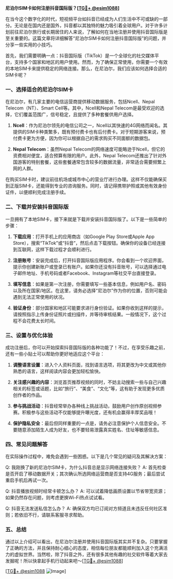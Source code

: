 **尼泊尔SIM卡如何注册抖音国际版？[[TG💪+ @esim1088](https://t.me/s/esim1088)]**

在当今这个数字化的时代，短视频平台如抖音已经成为人们生活中不可或缺的一部分。无论是在国内还是国外，抖音都以其独特的魅力吸引着全球用户。对于许多计划前往尼泊尔旅行或长期居住的人来说，了解如何在当地注册并使用抖音国际版是至关重要的。这篇文章将详细解答“尼泊尔SIM卡如何注册抖音国际版”的问题，并分享一些实用的小技巧。

首先，我们需要明确一点：抖音国际版（TikTok）是一个全球化的社交媒体平台，支持多个国家和地区的用户使用。然而，为了确保正常使用，你需要一个有效的本地SIM卡来提供稳定的网络连接。那么，在尼泊尔，我们应该如何选择合适的SIM卡呢？

### 一、选择适合的尼泊尔SIM卡

在尼泊尔，有几家主要的电信运营商提供移动数据服务，包括Ncell、Nepal Telecom（NT）、Smart Cell等。其中，Ncell和Nepal Telecom是最受欢迎的选择，它们覆盖范围广，信号稳定，且提供了多种套餐供用户选择。

1. **Ncell**：作为尼泊尔领先的电信公司之一，Ncell以其快速的4G网络而闻名。其提供的SIM卡种类繁多，既有预付费卡也有后付费卡。对于短期游客来说，预付费卡更为方便，因为你可以根据自己的需求购买不同面额的数据包。
   
2. **Nepal Telecom**：虽然Nepal Telecom的网络速度可能略逊于Ncell，但它的资费相对便宜，适合预算有限的用户。此外，Nepal Telecom还推出了针对外国游客的特别套餐，这些套餐通常包含较多的数据流量，非常适合需要频繁上网的人群。

在购买SIM卡时，建议前往机场或城市中心的营业厅进行办理。这样不仅能确保买到正版SIM卡，还能得到专业的咨询服务。同时，请记得携带护照或其他有效身份证件，以便顺利完成注册手续。

### 二、下载并安装抖音国际版

一旦拥有了本地SIM卡，接下来就是下载并安装抖音国际版了。以下是一些简单的步骤：

1. **下载应用**：打开手机上的应用商店（如Google Play Store或Apple App Store），搜索“TikTok”或“抖音”，然后点击下载按钮。确保你的设备已经连接到互联网，这样下载过程才会顺利进行。

2. **注册账号**：安装完成后，打开抖音国际版应用程序。你会看到一个欢迎界面，提示你创建新账户或登录已有账户。如果你还没有抖音账号，可以选择通过电子邮件地址、手机号码或者Facebook、Instagram等社交平台直接登录。

3. **填写信息**：如果是第一次注册，你需要填写一些基本信息，例如用户名、密码以及所在国家/地区。在这里，请务必选择“尼泊尔”作为你的位置，否则可能会遇到无法正常使用的状况。

4. **验证身份**：部分国家和地区可能要求进行身份验证。如果你收到这样的提示，请按照指示上传身份证照片或扫描件，并等待审核结果。一般情况下，这个过程不会花费太长时间。

### 三、设置与优化体验

成功注册后，你可以开始探索抖音国际版的各种功能了！不过，在享受乐趣之前，还有一些小贴士可以帮助你更好地适应这个平台：

1. **调整语言设置**：进入个人资料页面，找到语言选项，将其更改为中文或其他你熟悉的语言，这样阅读内容会更加轻松愉快。

2. **关注感兴趣的内容**：浏览首页推荐视频的同时，不妨主动搜索一些与自己兴趣相关的标签或话题，比如“旅行”、“美食”、“文化”等，这有助于发现更多优质创作者的作品。

3. **参与挑战活动**：抖音经常举办各种线上挑战活动，鼓励用户创作原创视频参赛。积极参与这些活动不仅能够提升曝光度，还有机会赢得丰厚奖品哦！

4. **保护隐私安全**：最后但同样重要的一点是，请务必注意保护个人信息安全。不要随意添加陌生人成为好友，也不要轻易泄露真实姓名、住址等敏感信息。

### 四、常见问题解答

在实际操作过程中，难免会遇到一些困惑。以下是几个常见的疑问及其解决方案：

Q: 我刚换了新的尼泊尔SIM卡，为什么抖音总是显示网络连接失败？
A: 首先检查是否开启了移动数据开关；其次确认所选网络运营商是否支持4G服务；最后尝试重启手机后再试一次。

Q: 抖音播放视频时经常卡顿怎么办？
A: 可以试着降低画质设置以节省带宽资源；如果仍然存在问题，则考虑更换Wi-Fi热点试试看。

Q: 抖音无法发送私信怎么办？
A: 确保双方均已订阅对方频道且未违反任何社区准则；若依旧不行，请联系客服寻求帮助。

### 五、总结

通过以上介绍可以看出，在尼泊尔注册并使用抖音国际版其实并不复杂。只要掌握了正确的方法，并且保持耐心细心的态度，相信每位朋友都能顺利加入这个充满活力的虚拟世界。当然啦，除了抖音之外，还有很多其他有趣的社交软件等着大家去发掘呢！所以快拿起手机行动起来吧～[[TG💪+ @esim1088](https://t.me/s/esim1088)]

[[TG💪+ @esim1088](https://t.me/s/esim1088) ![Image](https://i.postimg.cc/4NQfJmqS/Snipaste-2025-05-13-00-14-12.png)]